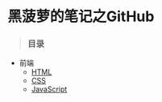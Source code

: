 # 黑菠萝的笔记之GitHub

> ### 目录
- 前端
  - [HTML](docs/01-HTML.md)
  - [CSS](docs/02-CSS.md)
  - [JavaScript](docs/03-JavaScript.md)


